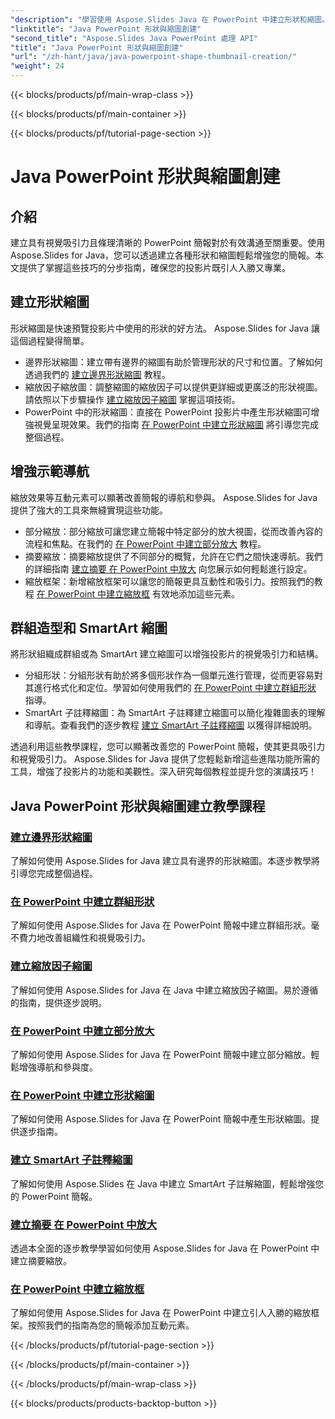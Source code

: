 ```yaml
---
"description": "學習使用 Aspose.Slides Java 在 PowerPoint 中建立形狀和縮圖。有關建立群組形狀、縮放因子縮圖和縮放效果的詳細教學。"
"linktitle": "Java PowerPoint 形狀與縮圖創建"
"second_title": "Aspose.Slides Java PowerPoint 處理 API"
"title": "Java PowerPoint 形狀與縮圖創建"
"url": "/zh-hant/java/java-powerpoint-shape-thumbnail-creation/"
"weight": 24
---
```


{{< blocks/products/pf/main-wrap-class >}}

{{< blocks/products/pf/main-container >}}

{{< blocks/products/pf/tutorial-page-section >}}

# Java PowerPoint 形狀與縮圖創建

## 介紹

建立具有視覺吸引力且條理清晰的 PowerPoint 簡報對於有效溝通至關重要。使用 Aspose.Slides for Java，您可以透過建立各種形狀和縮圖輕鬆增強您的簡報。本文提供了掌握這些技巧的分步指南，確保您的投影片既引人入勝又專業。

## 建立形狀縮圖

形狀縮圖是快速預覽投影片中使用的形狀的好方法。 Aspose.Slides for Java 讓這個過程變得簡單。

- 邊界形狀縮圖：建立帶有邊界的縮圖有助於管理形狀的尺寸和位置。了解如何透過我們的 [建立邊界形狀縮圖](./create-bounds-shape-thumbnail/) 教程。
- 縮放因子縮放圖：調整縮圖的縮放因子可以提供更詳細或更廣泛的形狀視圖。請依照以下步驟操作 [建立縮放因子縮圖](./create-scaling-factor-thumbnail/) 掌握這項技術。
- PowerPoint 中的形狀縮圖：直接在 PowerPoint 投影片中產生形狀縮圖可增強視覺呈現效果。我們的指南 [在 PowerPoint 中建立形狀縮圖](./create-shape-thumbnail-powerpoint/) 將引導您完成整個過程。

## 增強示範導航

縮放效果等互動元素可以顯著改善簡報的導航和參與。 Aspose.Slides for Java 提供了強大的工具來無縫實現這些功能。

- 部分縮放：部分縮放可讓您建立簡報中特定部分的放大視圖，從而改善內容的流程和焦點。在我們的 [在 PowerPoint 中建立部分放大](./create-section-zoom-powerpoint/) 教程。
- 摘要縮放：摘要縮放提供了不同部分的概覽，允許在它們之間快速導航。我們的詳細指南 [建立摘要 在 PowerPoint 中放大](./create-summary-zoom-powerpoint/) 向您展示如何輕鬆進行設定。
- 縮放框架：新增縮放框架可以讓您的簡報更具互動性和吸引力。按照我們的教程 [在 PowerPoint 中建立縮放框](./create-zoom-frame-powerpoint/) 有效地添加這些元素。

## 群組造型和 SmartArt 縮圖

將形狀組織成群組或為 SmartArt 建立縮圖可以增強投影片的視覺吸引力和結構。

- 分組形狀：分組形狀有助於將多個形狀作為一個單元進行管理，從而更容易對其進行格式化和定位。學習如何使用我們的 [在 PowerPoint 中建立群組形狀](./create-group-shape-powerpoint/) 指導。
- SmartArt 子註釋縮圖：為 SmartArt 子註釋建立縮圖可以簡化複雜圖表的理解和導航。查看我們的逐步教程 [建立 SmartArt 子註釋縮圖](./create-smartart-child-note-thumbnail/) 以獲得詳細說明。

透過利用這些教學課程，您可以顯著改善您的 PowerPoint 簡報，使其更具吸引力和視覺吸引力。 Aspose.Slides for Java 提供了您輕鬆新增這些進階功能所需的工具，增強了投影片的功能和美觀性。深入研究每個教程並提升您的演講技巧！
## Java PowerPoint 形狀與縮圖建立教學課程
### [建立邊界形狀縮圖](./create-bounds-shape-thumbnail/)
了解如何使用 Aspose.Slides for Java 建立具有邊界的形狀縮圖。本逐步教學將引導您完成整個過程。
### [在 PowerPoint 中建立群組形狀](./create-group-shape-powerpoint/)
了解如何使用 Aspose.Slides for Java 在 PowerPoint 簡報中建立群組形狀。毫不費力地改善組織性和視覺吸引力。
### [建立縮放因子縮圖](./create-scaling-factor-thumbnail/)
了解如何使用 Aspose.Slides for Java 在 Java 中建立縮放因子縮圖。易於遵循的指南，提供逐步說明。
### [在 PowerPoint 中建立部分放大](./create-section-zoom-powerpoint/)
了解如何使用 Aspose.Slides for Java 在 PowerPoint 簡報中建立部分縮放。輕鬆增強導航和參與度。
### [在 PowerPoint 中建立形狀縮圖](./create-shape-thumbnail-powerpoint/)
了解如何使用 Aspose.Slides for Java 在 PowerPoint 簡報中產生形狀縮圖。提供逐步指南。
### [建立 SmartArt 子註釋縮圖](./create-smartart-child-note-thumbnail/)
了解如何使用 Aspose.Slides 在 Java 中建立 SmartArt 子註解縮圖，輕鬆增強您的 PowerPoint 簡報。
### [建立摘要 在 PowerPoint 中放大](./create-summary-zoom-powerpoint/)
 透過本全面的逐步教學學習如何使用 Aspose.Slides for Java 在 PowerPoint 中建立摘要縮放。
### [在 PowerPoint 中建立縮放框](./create-zoom-frame-powerpoint/)
了解如何使用 Aspose.Slides for Java 在 PowerPoint 中建立引人入勝的縮放框架。按照我們的指南為您的簡報添加互動元素。

{{< /blocks/products/pf/tutorial-page-section >}}

{{< /blocks/products/pf/main-container >}}

{{< /blocks/products/pf/main-wrap-class >}}

{{< blocks/products/products-backtop-button >}}
